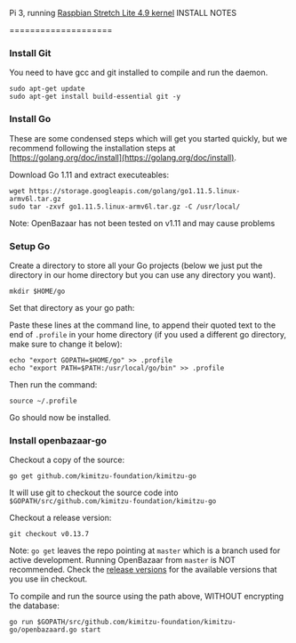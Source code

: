 Pi 3, running [Raspbian Stretch Lite 4.9 kernel](https://www.raspberrypi.org/downloads/raspbian/) INSTALL NOTES

====================

### Install Git

You need to have gcc and git installed to compile and run the daemon.
```
sudo apt-get update
sudo apt-get install build-essential git -y
```

### Install Go

These are some condensed steps which will get you started quickly, but we recommend following the installation steps at [https://golang.org/doc/install](https://golang.org/doc/install).

Download Go 1.11 and extract executeables:
```
wget https://storage.googleapis.com/golang/go1.11.5.linux-armv6l.tar.gz
sudo tar -zxvf go1.11.5.linux-armv6l.tar.gz -C /usr/local/
```

Note: OpenBazaar has not been tested on v1.11 and may cause problems

### Setup Go

Create a directory to store all your Go projects (below we just put the directory in our home directory but you can use any directory you want).

```
mkdir $HOME/go
```

Set that directory as your go path:

Paste these lines at the command line, to append their quoted text to the end of `.profile` in your home directory (if you used a different go directory, make sure to change it below):

```
echo "export GOPATH=$HOME/go" >> .profile
echo "export PATH=$PATH:/usr/local/go/bin" >> .profile
```

Then run the command:
```
source ~/.profile
```

Go should now be installed.

### Install openbazaar-go

Checkout a copy of the source:
```
go get github.com/kimitzu-foundation/kimitzu-go
```

It will use git to checkout the source code into `$GOPATH/src/github.com/kimitzu-foundation/kimitzu-go`

Checkout a release version:
```
git checkout v0.13.7
```

Note: `go get` leaves the repo pointing at `master` which is a branch used for active development. Running OpenBazaar from `master` is NOT recommended. Check the [release versions](https://github.com/kimitzu-foundation/kimitzu-go/releases) for the available versions that you use iin checkout.

To compile and run the source using the path above, WITHOUT encrypting the database:
```
go run $GOPATH/src/github.com/kimitzu-foundation/kimitzu-go/openbazaard.go start
```
